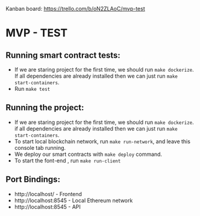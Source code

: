 
Kanban board: https://trello.com/b/oN2ZLAoC/mvp-test

# MVP - TEST
## Running smart contract tests: 
-  If we are staring project for the first time, we should run `make dockerize`.
If all dependencies are already installed then we can just run `make start-containers`.
-  Run `make test`


## Running the project:
- If we are staring project for the first time, we should run `make dockerize`.
if all dependencies are already installed then we can just run `make start-containers`.
- To start local blockchain network, run `make run-network`, and leave this console tab running.
- We deploy our smart contracts with `make deploy` command.
- To start the font-end , run `make run-client`

## Port Bindings:
* http://localhost/ - Frontend
* http://localhost:8545 - Local Ethereum network
* http://localhost:8545 - API 
 